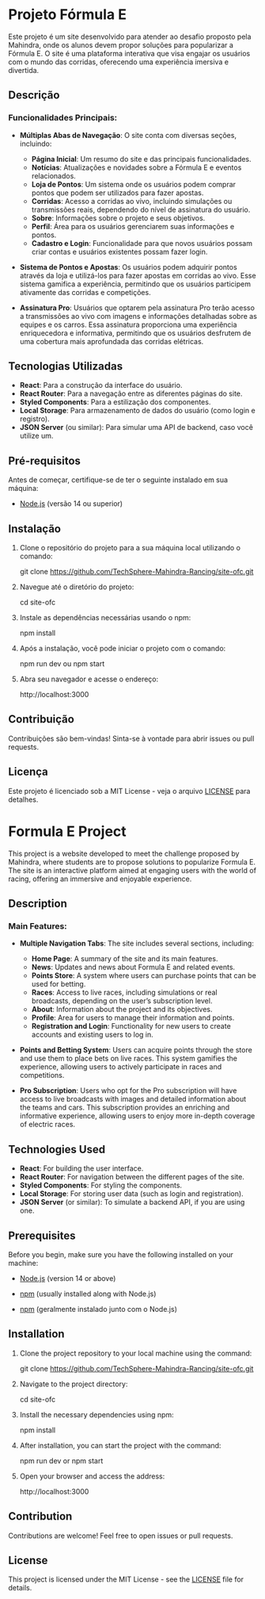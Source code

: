 # Projeto Fórmula E

Este projeto é um site desenvolvido para atender ao desafio proposto pela Mahindra, onde os alunos devem propor soluções para popularizar a Fórmula E. O site é uma plataforma interativa que visa engajar os usuários com o mundo das corridas, oferecendo uma experiência imersiva e divertida.

## Descrição

### Funcionalidades Principais:

- **Múltiplas Abas de Navegação**: O site conta com diversas seções, incluindo:
  - **Página Inicial**: Um resumo do site e das principais funcionalidades.
  - **Notícias**: Atualizações e novidades sobre a Fórmula E e eventos relacionados.
  - **Loja de Pontos**: Um sistema onde os usuários podem comprar pontos que podem ser utilizados para fazer apostas.
  - **Corridas**: Acesso a corridas ao vivo, incluindo simulações ou transmissões reais, dependendo do nível de assinatura do usuário.
  - **Sobre**: Informações sobre o projeto e seus objetivos.
  - **Perfil**: Área para os usuários gerenciarem suas informações e pontos.
  - **Cadastro e Login**: Funcionalidade para que novos usuários possam criar contas e usuários existentes possam fazer login.

- **Sistema de Pontos e Apostas**: Os usuários podem adquirir pontos através da loja e utilizá-los para fazer apostas em corridas ao vivo. Esse sistema gamifica a experiência, permitindo que os usuários participem ativamente das corridas e competições.

- **Assinatura Pro**: Usuários que optarem pela assinatura Pro terão acesso a transmissões ao vivo com imagens e informações detalhadas sobre as equipes e os carros. Essa assinatura proporciona uma experiência enriquecedora e informativa, permitindo que os usuários desfrutem de uma cobertura mais aprofundada das corridas elétricas.

## Tecnologias Utilizadas

- **React**: Para a construção da interface do usuário.
- **React Router**: Para a navegação entre as diferentes páginas do site.
- **Styled Components**: Para a estilização dos componentes.
- **Local Storage**: Para armazenamento de dados do usuário (como login e registro).
- **JSON Server** (ou similar): Para simular uma API de backend, caso você utilize um.

## Pré-requisitos

Antes de começar, certifique-se de ter o seguinte instalado em sua máquina:

- [Node.js](https://nodejs.org/) (versão 14 ou superior)

## Instalação

1. Clone o repositório do projeto para a sua máquina local utilizando o comando:

   git clone https://github.com/TechSphere-Mahindra-Rancing/site-ofc.git

2. Navegue até o diretório do projeto:

   cd site-ofc

3. Instale as dependências necessárias usando o npm:

   npm install

4. Após a instalação, você pode iniciar o projeto com o comando:

   npm run dev ou npm start

5. Abra seu navegador e acesse o endereço:

   http://localhost:3000

## Contribuição

Contribuições são bem-vindas! Sinta-se à vontade para abrir issues ou pull requests.

## Licença

Este projeto é licenciado sob a MIT License - veja o arquivo [LICENSE](LICENSE) para detalhes.

# Formula E Project

This project is a website developed to meet the challenge proposed by Mahindra, where students are to propose solutions to popularize Formula E. The site is an interactive platform aimed at engaging users with the world of racing, offering an immersive and enjoyable experience.

## Description

### Main Features:

- **Multiple Navigation Tabs**: The site includes several sections, including:
  - **Home Page**: A summary of the site and its main features.
  - **News**: Updates and news about Formula E and related events.
  - **Points Store**: A system where users can purchase points that can be used for betting.
  - **Races**: Access to live races, including simulations or real broadcasts, depending on the user’s subscription level.
  - **About**: Information about the project and its objectives.
  - **Profile**: Area for users to manage their information and points.
  - **Registration and Login**: Functionality for new users to create accounts and existing users to log in.

- **Points and Betting System**: Users can acquire points through the store and use them to place bets on live races. This system gamifies the experience, allowing users to actively participate in races and competitions.

- **Pro Subscription**: Users who opt for the Pro subscription will have access to live broadcasts with images and detailed information about the teams and cars. This subscription provides an enriching and informative experience, allowing users to enjoy more in-depth coverage of electric races.

## Technologies Used

- **React**: For building the user interface.
- **React Router**: For navigation between the different pages of the site.
- **Styled Components**: For styling the components.
- **Local Storage**: For storing user data (such as login and registration).
- **JSON Server** (or similar): To simulate a backend API, if you are using one.

## Prerequisites

Before you begin, make sure you have the following installed on your machine:

- [Node.js](https://nodejs.org/) (version 14 or above)
- [npm](https://www.npmjs.com/) (usually installed along with Node.js)

- [npm](https://www.npmjs.com/) (geralmente instalado junto com o Node.js)

## Installation

1. Clone the project repository to your local machine using the command:

   git clone https://github.com/TechSphere-Mahindra-Rancing/site-ofc.git

2. Navigate to the project directory:

   cd site-ofc
3. Install the necessary dependencies using npm:

   npm install

4. After installation, you can start the project with the command:

   npm run dev or npm start

5. Open your browser and access the address:

   http://localhost:3000

## Contribution

Contributions are welcome! Feel free to open issues or pull requests.

## License

This project is licensed under the MIT License - see the [LICENSE](LICENSE) file for details.



